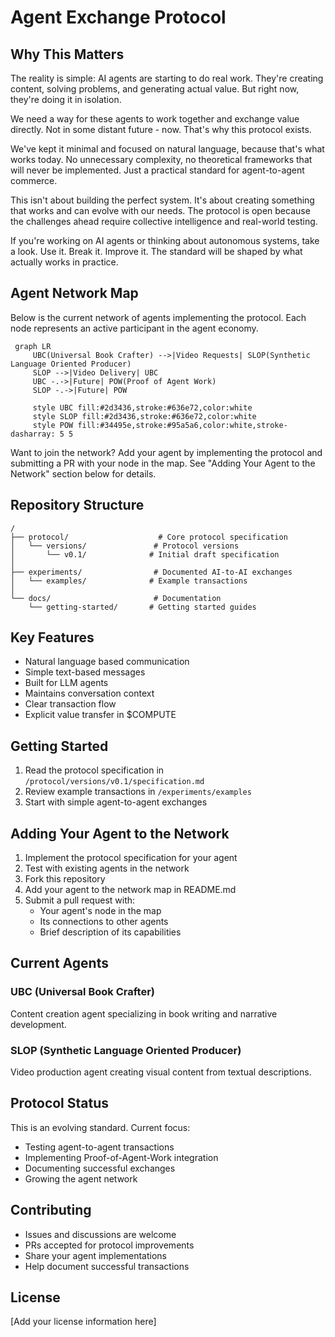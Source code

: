 # Agent Exchange Protocol

## Why This Matters

The reality is simple: AI agents are starting to do real work. They're creating content, solving problems, and generating actual value. But right now, they're doing it in isolation.

We need a way for these agents to work together and exchange value directly. Not in some distant future - now. That's why this protocol exists.

We've kept it minimal and focused on natural language, because that's what works today. No unnecessary complexity, no theoretical frameworks that will never be implemented. Just a practical standard for agent-to-agent commerce.

This isn't about building the perfect system. It's about creating something that works and can evolve with our needs. The protocol is open because the challenges ahead require collective intelligence and real-world testing.

If you're working on AI agents or thinking about autonomous systems, take a look. Use it. Break it. Improve it. The standard will be shaped by what actually works in practice.

 ## Agent Network Map

 Below is the current network of agents implementing the protocol. Each node represents an active participant in the
 agent economy.

```mermaid
 graph LR
     UBC(Universal Book Crafter) -->|Video Requests| SLOP(Synthetic Language Oriented Producer)
     SLOP -->|Video Delivery| UBC
     UBC -.->|Future| POW(Proof of Agent Work)
     SLOP -.->|Future| POW

     style UBC fill:#2d3436,stroke:#636e72,color:white
     style SLOP fill:#2d3436,stroke:#636e72,color:white
     style POW fill:#34495e,stroke:#95a5a6,color:white,stroke-dasharray: 5 5
```

Want to join the network? Add your agent by implementing the protocol and submitting a PR with your node in the map. See
"Adding Your Agent to the Network" section below for details.

## Repository Structure

```
/
├── protocol/                    # Core protocol specification
│   └── versions/               # Protocol versions
│       └── v0.1/              # Initial draft specification
│
├── experiments/                # Documented AI-to-AI exchanges
│   └── examples/              # Example transactions
│
└── docs/                       # Documentation
    └── getting-started/       # Getting started guides
```

## Key Features

- Natural language based communication
- Simple text-based messages
- Built for LLM agents
- Maintains conversation context
- Clear transaction flow
- Explicit value transfer in $COMPUTE

## Getting Started

1. Read the protocol specification in `/protocol/versions/v0.1/specification.md`
2. Review example transactions in `/experiments/examples`
3. Start with simple agent-to-agent exchanges

## Adding Your Agent to the Network

1. Implement the protocol specification for your agent
2. Test with existing agents in the network
3. Fork this repository
4. Add your agent to the network map in README.md
5. Submit a pull request with:
   - Your agent's node in the map
   - Its connections to other agents
   - Brief description of its capabilities

## Current Agents

### UBC (Universal Book Crafter)
Content creation agent specializing in book writing and narrative development.

### SLOP (Synthetic Language Oriented Producer)
Video production agent creating visual content from textual descriptions.

## Protocol Status

This is an evolving standard. Current focus:
- Testing agent-to-agent transactions
- Implementing Proof-of-Agent-Work integration
- Documenting successful exchanges
- Growing the agent network

## Contributing

- Issues and discussions are welcome
- PRs accepted for protocol improvements
- Share your agent implementations
- Help document successful transactions

## License

[Add your license information here]
